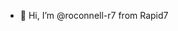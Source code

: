 - 👋 Hi, I’m @roconnell-r7 from Rapid7

<!---
roconnell-r7/roconnell-r7 is a ✨ special ✨ repository because its `README.md` (this file) appears on your GitHub profile.
You can click the Preview link to take a look at your changes.
--->
